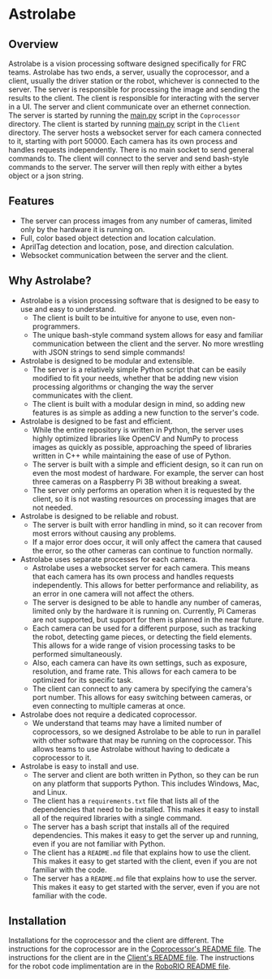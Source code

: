 # Astrolabe 
## Overview

Astrolabe is a vision processing software designed specifically for FRC teams. Astrolabe has two ends, a server, usually the 
coprocessor, and a client, usually the driver station or the robot, whichever is connected to the server. The server is 
responsible for processing the image and sending the results to the client. The client is responsible for interacting 
with the server in a UI. The server and client communicate over an ethernet connection. The server is started by 
running the [main.py](Coprocessor/main.py) script in the `Coprocessor` directory. The client is started by running [main.py](Client/main.py) script in the `Client` directory. The server hosts a 
websocket server for each camera connected to it, starting with port 50000. Each camera has its own process and 
handles requests independently. There is no main socket to send general commands to. The client will connect to the 
server and send bash-style commands to the server. The server will then reply with either a bytes object or a json 
string.

## Features
* The server can process images from any number of cameras, limited only by the hardware it is running on.
* Full, color based object detection and location calculation.
* AprilTag detection and location, pose, and direction calculation.
* Websocket communication between the server and the client.

## Why Astrolabe?
* Astrolabe is a vision processing software that is designed to be easy to use and easy to understand.
  * The client is built to be intuitive for anyone to use, even non-programmers.
  * The unique bash-style command system allows for easy and familiar communication between the client and the server. No more wrestling with JSON strings to send simple commands!
* Astrolabe is designed to be modular and extensible.
  * The server is a relatively simple Python script that can be easily modified to fit your needs, whether that be adding new vision processing algorithms or changing the way the server communicates with the client.
  * The client is built with a modular design in mind, so adding new features is as simple as adding a new function to the server's code.
* Astrolabe is designed to be fast and efficient.
  * While the entire repository is written in Python, the server uses highly optimized libraries like OpenCV and NumPy to process images as quickly as possible, approaching the speed of libraries written in C++ while maintaining the ease of use of Python.
  * The server is built with a simple and efficient design, so it can run on even the most modest of hardware. For example, the server can host three cameras on a Raspberry Pi 3B without breaking a sweat.
  * The server only performs an operation when it is requested by the client, so it is not wasting resources on processing images that are not needed.
* Astrolabe is designed to be reliable and robust.
  * The server is built with error handling in mind, so it can recover from most errors without causing any problems. 
  * If a major error does occur, it will only affect the camera that caused the error, so the other cameras can continue to function normally.
* Astrolabe uses separate processes for each camera.
  * Astrolabe uses a websocket server for each camera. This means that each camera has its own process and handles requests independently. This allows for better performance and reliability, as an error in one camera will not affect the others.
  * The server is designed to be able to handle any number of cameras, limited only by the hardware it is running on. Currently, Pi Cameras are not supported, but support for them is planned in the near future.
  * Each camera can be used for a different purpose, such as tracking the robot, detecting game pieces, or detecting the field elements. This allows for a wide range of vision processing tasks to be performed simultaneously.
  * Also, each camera can have its own settings, such as exposure, resolution, and frame rate. This allows for each camera to be optimized for its specific task.
  * The client can connect to any camera by specifying the camera's port number. This allows for easy switching between cameras, or even connecting to multiple cameras at once.
* Astrolabe does not require a dedicated coprocessor.
  * We understand that teams may have a limited number of coprocessors, so we designed Astrolabe to be able to run in parallel with other software that may be running on the coprocessor. This allows teams to use Astrolabe without having to dedicate a coprocessor to it.
* Astrolabe is easy to install and use.
  * The server and client are both written in Python, so they can be run on any platform that supports Python. This includes Windows, Mac, and Linux.
  * The client has a `requirements.txt` file that lists all of the dependencies that need to be installed. This makes it easy to install all of the required libraries with a single command.
  * The server has a bash script that installs all of the required dependencies. This makes it easy to get the server up and running, even if you are not familiar with Python.
  * The client has a `README.md` file that explains how to use the client. This makes it easy to get started with the client, even if you are not familiar with the code.
  * The server has a `README.md` file that explains how to use the server. This makes it easy to get started with the server, even if you are not familiar with the code.

## Installation
Installations for the coprocessor and the client are different. The instructions for the coprocessor are in the
[Coprocessor's README file](Coprocessor/README.md). The instructions for the client are in the 
[Client's README file](Client/README.md). The instructions for the robot code implimentation are in the [RoboRIO README file](RoboRIO/README.md).
